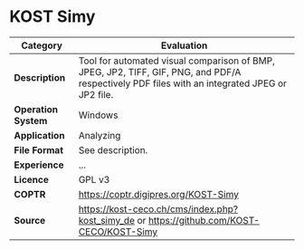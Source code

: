 # KOST Simy

| Category | Evaluation |
| --- | --- |
| **Description**  | Tool for automated visual comparison of BMP, JPEG, JP2, TIFF, GIF, PNG, and PDF/A respectively PDF files with an integrated JPEG or JP2 file. |
| **Operation System**  | Windows  |
| **Application**  | Analyzing |
| **File Format** | See description. |
| **Experience** | ... |
| **Licence** | GPL v3 |
| **COPTR** | https://coptr.digipres.org/KOST-Simy |
| **Source** | https://kost-ceco.ch/cms/index.php?kost_simy_de or https://github.com/KOST-CECO/KOST-Simy |  
